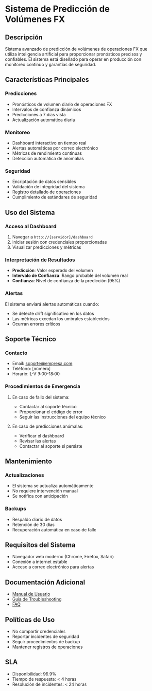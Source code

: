 # Sistema de Predicción de Volúmenes FX

## Descripción
Sistema avanzado de predicción de volúmenes de operaciones FX que utiliza inteligencia artificial para proporcionar pronósticos precisos y confiables. El sistema está diseñado para operar en producción con monitoreo continuo y garantías de seguridad.

## Características Principales

### Predicciones
- Pronósticos de volumen diario de operaciones FX
- Intervalos de confianza dinámicos
- Predicciones a 7 días vista
- Actualización automática diaria

### Monitoreo
- Dashboard interactivo en tiempo real
- Alertas automáticas por correo electrónico
- Métricas de rendimiento continuas
- Detección automática de anomalías

### Seguridad
- Encriptación de datos sensibles
- Validación de integridad del sistema
- Registro detallado de operaciones
- Cumplimiento de estándares de seguridad

## Uso del Sistema

### Acceso al Dashboard
1. Navegar a `http://[servidor]/dashboard`
2. Iniciar sesión con credenciales proporcionadas
3. Visualizar predicciones y métricas

### Interpretación de Resultados
- **Predicción**: Valor esperado del volumen
- **Intervalo de Confianza**: Rango probable del volumen real
- **Confianza**: Nivel de confianza de la predicción (95%)

### Alertas
El sistema enviará alertas automáticas cuando:
- Se detecte drift significativo en los datos
- Las métricas excedan los umbrales establecidos
- Ocurran errores críticos

## Soporte Técnico

### Contacto
- Email: soporte@empresa.com
- Teléfono: [número]
- Horario: L-V 9:00-18:00

### Procedimientos de Emergencia
1. En caso de fallo del sistema:
   - Contactar al soporte técnico
   - Proporcionar el código de error
   - Seguir las instrucciones del equipo técnico

2. En caso de predicciones anómalas:
   - Verificar el dashboard
   - Revisar las alertas
   - Contactar al soporte si persiste

## Mantenimiento

### Actualizaciones
- El sistema se actualiza automáticamente
- No requiere intervención manual
- Se notifica con anticipación

### Backups
- Respaldo diario de datos
- Retención de 30 días
- Recuperación automática en caso de fallo

## Requisitos del Sistema
- Navegador web moderno (Chrome, Firefox, Safari)
- Conexión a internet estable
- Acceso a correo electrónico para alertas

## Documentación Adicional
- [Manual de Usuario](docs/user_manual.pdf)
- [Guía de Troubleshooting](docs/troubleshooting.pdf)
- [FAQ](docs/faq.pdf)

## Políticas de Uso
- No compartir credenciales
- Reportar incidentes de seguridad
- Seguir procedimientos de backup
- Mantener registros de operaciones

## SLA
- Disponibilidad: 99.9%
- Tiempo de respuesta: < 4 horas
- Resolución de incidentes: < 24 horas
